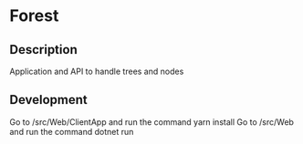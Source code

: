 # Forest

## Description

Application and API to handle trees and nodes

## Development

Go to /src/Web/ClientApp and run the command yarn install
Go to /src/Web and run the command dotnet run